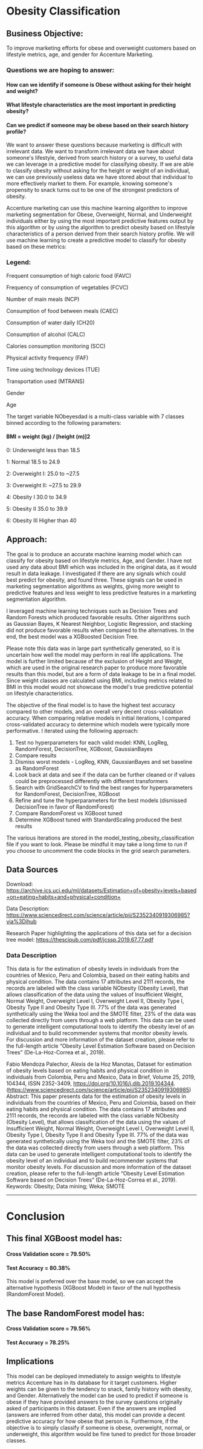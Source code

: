 # Obesity Classification

## Business Objective: 
To improve marketing efforts for obese and overweight customers based on lifestyle metrics, age, and gender for Accenture Marketing.

### Questions we are hoping to answer:
#### How can we identify if someone is Obese without asking for their height and weight?

#### What lifestyle characteristics are the most important in predicting obesity?

#### Can we predict if someone may be obese based on their search history profile?

We want to answer these questions because marketing is difficult with irrelevant data. We want to transform irrelevant data we have about someone's lifestyle, derived from search history or a survey, to useful data we can leverage in a predictive model for classifying obesity. If we are able to classify obesity without asking for the height or weight of an individual, we can use previously useless data we have stored about that individual to more effectively market to them. For example, knowing someone's propensity to snack turns out to be one of the strongest predictors of obesity. 

Accenture marketing can use this machine learning algorithm to improve marketing segmentation for Obese, Overweight, Normal, and Underweight individuals either by using the most important predictive features output by this algorithm or by using the algorithm to predict obesity based on lifestyle characteristics of a person derived from their search history profile. We will use machine learning to create a predictive model to classify for obesity based on these metrics:

### Legend:
Frequent consumption of high caloric food (FAVC)

Frequency of consumption of vegetables (FCVC)

Number of main meals (NCP)

Consumption of food between meals (CAEC)

Consumption of water daily (CH20)

Consumption of alcohol (CALC)

Calories consumption monitoring (SCC)

Physical activity frequency (FAF)

Time using technology devices (TUE)

Transportation used (MTRANS)

Gender

Age

The target variable NObeyesdad is a multi-class variable with 7 classes binned according to the following parameters:

#### BMI = weight (kg) / [height (m)]2

0: Underweight less than 18.5

1: Normal 18.5 to 24.9

2: Overweight I: 25.0 to ~27.5

3: Overweight II: ~27.5 to 29.9

4: Obesity I 30.0 to 34.9

5: Obesity II 35.0 to 39.9

6: Obesity III Higher than 40


## Approach:
The goal is to produce an accurate machine learning model which can classify for obesity based on lifestyle metrics, Age, and Gender. I have not used any data about BMI which was included in the original data, as it would result in data leakage. I investigated if there are any signals which could best predict for obesity, and found three. These signals can be used in marketing segmentation algorithms as weights, giving more weight to predictive features and less weight to less predictive features in a marketing segmentation algorithm. 

I leveraged machine learning techniques such as Decision Trees and Random Forests which produced favorable results. Other algorithms such as Gaussian Bayes, K Nearest Neighbor, Logistic Regression, and stacking did not produce favorable results when compared to the alternatives. In the end, the best model was a XGBoosted Decision Tree. 

Please note this data was in large part synthetically generated, so it is uncertain how well the model may perform in real life applications. The model is further limited because of the exclusion of Height and Weight, which are used in the original research paper to produce more favorable results than this model, but are a form of data leakage to be in a final model. Since weight classes are calculated using BMI, including metrics related to BMI in this model would not showcase the model's true predictive potential on lifestyle characteristics. 

The objective of the final model is to have the highest test accuracy compared to other models, and an overall very decent cross-validation accuracy. When comparing relative models in initial iterations, I compared cross-validated accuracy to determine which models were typically more performative. I iterated using the following approach:

1. Test no hyperparameters for each valid model: KNN, LogReg, RandomForest, DecisionTree, XGBoost, GaussianBayes
2. Compare results
3. Dismiss worst models - LogReg, KNN, GaussianBayes and set baseline as RandomForest
4. Look back at data and see if the data can be further cleaned or if values could be preprocessed differently with different transformers
5. Search with GridSearchCV to find the best ranges for hyperparameters for RandomForest, DecisionTree, XGBoost
6. Refine and tune the hyperparameters for the best models (dismissed DecisionTree in favor of RandomForest)
7. Compare RandomForest vs XGBoost tuned
8. Determine XGBoost tuned with StandardScaling produced the best results

The various iterations are stored in the model_testing_obesity_classification file if you want to look. Please be mindful it may take a long time to run if you choose to uncomment the code blocks in the grid search parameters. 

## Data Sources
Download: https://archive.ics.uci.edu/ml/datasets/Estimation+of+obesity+levels+based+on+eating+habits+and+physical+condition+

Data Description: https://www.sciencedirect.com/science/article/pii/S2352340919306985?via%3Dihub

Research Paper highlighting the applications of this data set for a decision tree model:
https://thescipub.com/pdf/jcssp.2019.67.77.pdf

### Data Description

This data is for the estimation of obesity levels in individuals from the countries of Mexico, Peru and Colombia, based on their eating habits and physical condition. The data contains 17 attributes and 2111 records, the records are labeled with the class variable NObesity (Obesity Level), that allows classification of the data using the values of Insufficient Weight, Normal Weight, Overweight Level I, Overweight Level II, Obesity Type I, Obesity Type II and Obesity Type III. 77% of the data was generated synthetically using the Weka tool and the SMOTE filter, 23% of the data was collected directly from users through a web platform. This data can be used to generate intelligent computational tools to identify the obesity level of an individual and to build recommender systems that monitor obesity levels. For discussion and more information of the dataset creation, please refer to the full-length article “Obesity Level Estimation Software based on Decision Trees” (De-La-Hoz-Correa et al., 2019).

Fabio Mendoza Palechor, Alexis de la Hoz Manotas,
Dataset for estimation of obesity levels based on eating habits and physical condition in individuals from Colombia, Peru and Mexico,
Data in Brief,
Volume 25,
2019,
104344,
ISSN 2352-3409,
https://doi.org/10.1016/j.dib.2019.104344.
(https://www.sciencedirect.com/science/article/pii/S2352340919306985)
Abstract: This paper presents data for the estimation of obesity levels in individuals from the countries of Mexico, Peru and Colombia, based on their eating habits and physical condition. The data contains 17 attributes and 2111 records, the records are labeled with the class variable NObesity (Obesity Level), that allows classification of the data using the values of Insufficient Weight, Normal Weight, Overweight Level I, Overweight Level II, Obesity Type I, Obesity Type II and Obesity Type III. 77% of the data was generated synthetically using the Weka tool and the SMOTE filter, 23% of the data was collected directly from users through a web platform. This data can be used to generate intelligent computational tools to identify the obesity level of an individual and to build recommender systems that monitor obesity levels. For discussion and more information of the dataset creation, please refer to the full-length article “Obesity Level Estimation Software based on Decision Trees” (De-La-Hoz-Correa et al., 2019).
Keywords: Obesity; Data mining; Weka; SMOTE

----------------------------------------------------------
# Conclusion
## This final XGBoost model has:

#### Cross Validation score = 79.50%

#### Test Accuracy = 80.38%

This model is preferred over the base model, so we can accept the alternative hypothesis (XGBoost Model) in favor of the null hypothesis (RandomForest Model).

## The base RandomForest model has:

#### Cross Validation score = 79.56%

#### Test Accuracy = 78.25%

## Implications
This model can be deployed immediately to assign weights to lifestyle metrics Accenture has in its database for it target customers. Higher weights can be given to the tendency to snack, family history with obesity, and Gender. Alternatively the model can be used to predict if someone is obese if they have provided answers to the survey questions originally asked of participants in this dataset. Even if the answers are implied (answers are inferred from other data), this model can provide a decent predictive accuracy for how obese that person is. Furthermore, if the objective is to simply classify if someone is obese, overweight, normal, or underweight, this algorithm would be fine tuned to predict for those broader classes. 
